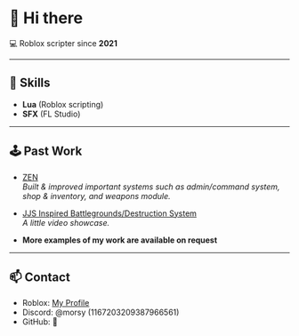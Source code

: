 # 👋 Hi there

💻 Roblox scripter since **2021**

---

## 🔧 Skills
- **Lua** (Roblox scripting)
- **SFX** (FL Studio)

---

## 🕹️ Past Work

-  [ZEN](https://www.roblox.com/games/15926000656/ZEN)  
  *Built & improved important systems such as admin/command system, shop & inventory, and weapons module.*

-  [JJS Inspired Battlegrounds/Destruction System](https://streamable.com/fo6gzl)  
  *A little video showcase.*

- **More examples of my work are available on request**

---

## 📫 Contact
- Roblox: [My Profile](https://www.roblox.com/users/2808002853/profile)
- Discord: @morsy (1167203209387966561)
- GitHub: 👻 



<!--
**MorsyWorsy/MorsyWorsy** is a ✨ _special_ ✨ repository because its `README.md` (this file) appears on your GitHub profile.

Here are some ideas to get you started:

- 🔭 I’m currently working on ...
- 🌱 I’m currently learning ...
- 👯 I’m looking to collaborate on ...
- 🤔 I’m looking for help with ...
- 💬 Ask me about ...
- 📫 How to reach me: ...
- 😄 Pronouns: ...
- ⚡ Fun fact: ...
-->
